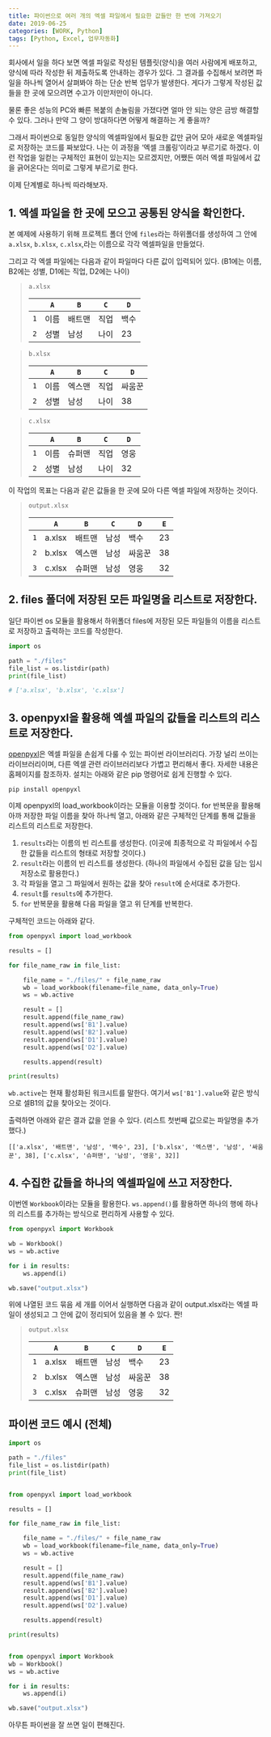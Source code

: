 ```yaml
---
title: 파이썬으로 여러 개의 엑셀 파일에서 필요한 값들만 한 번에 가져오기
date: 2019-06-25
categories: [WORK, Python]
tags: [Python, Excel, 업무자동화]
---
```


회사에서 일을 하다 보면 엑셀 파일로 작성된 템플릿(양식)을 여러 사람에게 배포하고, 양식에 따라 작성한 뒤 제출하도록 안내하는 경우가 있다. 그 결과를 수집해서 보려면 파일을 하나씩 열어서 살펴봐야 하는 단순 반복 업무가 발생한다. 게다가 그렇게 작성된 값들을 한 곳에 모으려면 수고가 이만저만이 아니다.

물론 좋은 성능의 PC와 빠른 복붙의 손놀림을 가졌다면 얼마 안 되는 양은 금방 해결할 수 있다. 그러나 만약 그 양이 방대하다면 어떻게 해결하는 게 좋을까?

그래서 파이썬으로 동일한 양식의 엑셀파일에서 필요한 값만 긁어 모아 새로운 엑셀파일로 저장하는 코드를 짜보았다. 나는 이 과정을 ‘엑셀 크롤링‘이라고 부르기로 하겠다. 이런 작업을 일컫는 구체적인 표현이 있는지는 모르겠지만, 어쨌든 여러 엑셀 파일에서 값을 긁어온다는 의미로 그렇게 부르기로 한다.

이제 단계별로 하나씩 따라해보자.

## 1. 엑셀 파일을 한 곳에 모으고 공통된 양식을 확인한다.

본 예제에 사용하기 위해 프로젝트 폴더 안에 `files`라는 하위폴더를 생성하여 그 안에 `a.xlsx`, `b.xlsx`, `c.xlsx`,라는 이름으로 각각 엑셀파일을 만들었다.

그리고 각 엑셀 파일에는 다음과 같이 파일마다 다른 값이 입력되어 있다. (B1에는 이름, B2에는 성별, D1에는 직업, D2에는 나이)

> `a.xlsx`
> 
> | |`A`|`B`|`C`|`D`|
> |---|---|---|---|---|
> |`1`|이름|배트맨|직업|백수|
> |`2`|성별|남성|나이|23|

> `b.xlsx`
> 
> | |`A`|`B`|`C`|`D`|
> |---|---|---|---|---|
> |`1`|이름|엑스맨|직업|싸움꾼|
> |`2`|성별|남성|나이|38|

> `c.xlsx`
> 
> | |`A`|`B`|`C`|`D`|
> |---|---|---|---|---|
> |`1`|이름|슈퍼맨|직업|영웅|
> |`2`|성별|남성|나이|32|

이 작업의 목표는 다음과 같은 값들을 한 곳에 모아 다른 엑셀 파일에 저장하는 것이다.

> `output.xlsx`
> 
> | |`A`|`B`|`C`|`D`|`E`|
> |---|---|---|---|---|---|
> |`1`|a.xlsx|배트맨|남성|백수|23|
> |`2`|b.xlsx|엑스맨|남성|싸움꾼|38|
> |`3`|c.xlsx|슈퍼맨|남성|영웅|32|

## 2. files 폴더에 저장된 모든 파일명을 리스트로 저장한다.

일단 파이썬 os 모듈을 활용해서 하위폴더 files에 저장된 모든 파일들의 이름을 리스트로 저장하고 출력하는 코드를 작성한다.

```python
import os

path = "./files"
file_list = os.listdir(path)
print(file_list)

# ['a.xlsx', 'b.xlsx', 'c.xlsx']
```

## 3. openpyxl을 활용해 엑셀 파일의 값들을 리스트의 리스트로 저장한다.

[openpyxl](https://openpyxl.readthedocs.io/en/stable/)은 엑셀 파일을 손쉽게 다룰 수 있는 파이썬 라이브러리다. 가장 널리 쓰이는 라이브러리이며, 다른 엑셀 관련 라이브러리보다 가볍고 편리해서 좋다. 자세한 내용은 홈페이지를 참조하자. 설치는 아래와 같은 pip 명령어로 쉽게 진행할 수 있다.

```
pip install openpyxl
```

이제 openpyxl의 load_workbook이라는 모듈을 이용할 것이다. for 반복문을 활용해 아까 저장한 파일 이름을 찾아 하나씩 열고, 아래와 같은 구체적인 단계를 통해 값들을 리스트의 리스트로 저장한다.

1. `results`라는 이름의 빈 리스트를 생성한다. (이곳에 최종적으로 각 파일에서 수집한 값들을 리스트의 형태로 저장할 것이다.)
2. `result`라는 이름의 빈 리스트를 생성한다. (하나의 파일에서 수집된 값을 담는 임시 저장소로 활용한다.)
3. 각 파일을 열고 그 파일에서 원하는 값을 찾아 `result`에 순서대로 추가한다.
4. `result`를 `results`에 추가한다.
5. `for` 반복문을 활용해 다음 파일을 열고 위 단계를 반복한다.

구체적인 코드는 아래와 같다.

```python
from openpyxl import load_workbook

results = []

for file_name_raw in file_list:

    file_name = "./files/" + file_name_raw
    wb = load_workbook(filename=file_name, data_only=True)
    ws = wb.active

    result = []
    result.append(file_name_raw)
    result.append(ws['B1'].value)
    result.append(ws['B2'].value)
    result.append(ws['D1'].value)
    result.append(ws['D2'].value)

    results.append(result)

print(results)
```

`wb.active`는 현재 활성화된 워크시트를 말한다. 여기서 `ws['B1'].value`와 같은 방식으로 셀B1의 값을 찾아오는 것이다.

출력하면 아래와 같은 결과 값을 얻을 수 있다. (리스트 첫번째 값으로는 파일명을 추가했다.)

```
[['a.xlsx', '배트맨', '남성', '백수', 23], ['b.xlsx', '엑스맨', '남성', '싸움꾼', 38], ['c.xlsx', '슈퍼맨', '남성', '영웅', 32]]
```

## 4. 수집한 값들을 하나의 엑셀파일에 쓰고 저장한다.

이번엔 `Workbook`이라는 모듈을 활용한다. `ws.append()`를 활용하면 하나의 행에 하나의 리스트를 추가하는 방식으로 편리하게 사용할 수 있다.

```python
from openpyxl import Workbook

wb = Workbook()
ws = wb.active

for i in results:
    ws.append(i)

wb.save("output.xlsx")
```

위에 나열된 코드 묶음 세 개를 이어서 실행하면 다음과 같이 output.xlsx라는 엑셀 파일이 생성되고 그 안에 값이 정리되어 있음을 볼 수 있다. 짠!

> `output.xlsx`
> 
> | |`A`|`B`|`C`|`D`|`E`|
> |---|---|---|---|---|---|
> |`1`|a.xlsx|배트맨|남성|백수|23|
> |`2`|b.xlsx|엑스맨|남성|싸움꾼|38|
> |`3`|c.xlsx|슈퍼맨|남성|영웅|32|

## 파이썬 코드 예시 (전체)

```python
import os

path = "./files"
file_list = os.listdir(path)
print(file_list)


from openpyxl import load_workbook

results = []

for file_name_raw in file_list:

    file_name = "./files/" + file_name_raw
    wb = load_workbook(filename=file_name, data_only=True)
    ws = wb.active

    result = []
    result.append(file_name_raw)
    result.append(ws['B1'].value)
    result.append(ws['B2'].value)
    result.append(ws['D1'].value)
    result.append(ws['D2'].value)

    results.append(result)

print(results)


from openpyxl import Workbook
wb = Workbook()
ws = wb.active

for i in results:
    ws.append(i)

wb.save("output.xlsx")
```

아무튼 파이썬을 잘 쓰면 일이 편해진다.